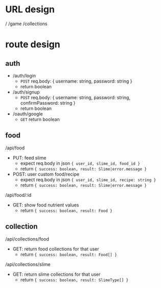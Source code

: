 # URL design

/
/game
/collections

# route design

## auth

- /auth/login
	- `POST` req.body: { username: string, password: string }
	- return boolean
- /auth/signup
	- `POST` req.body: { username: string, password: string, confirmPassword: string }
	- return boolean
- /oauth/google
	- `GET` return boolean

## food

/api/food
- PUT: feed slime
	- expect req.body in json `{ user_id, slime_id, food_id }`
	- return `{ success: boolean, result: Slime|error.message }`
- POST: user custom food/recipe
	- expect req.body in json `{ user_id, slime_id, recipe: string }`
	- return `{ success: boolean, result: Slime|error.message }`

/api/food/:id
- GET: show food nutrient values
	- return `{ success: boolean, result: Food }`

## collection

/api/collections/food
- GET: return food collections for that user
	- return `{ success: boolean, result: Food[] }`

/api/collections/slime
- GET: return slime collections for that user
	- return `{ success: boolean, result: SlimeType[] }`

